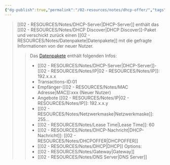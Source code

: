 ```yaml
---
{"dg-publish":true,"permalink":"/02-resources/notes/dhcp-offer/","tags":["netzwerk/protocol"],"noteIcon":"","updated":"2024-10-30T22:16:40.932+01:00"}
---
```


<style> .container {font-family: sans-serif; text-align: center;} .button-wrapper button {z-index: 1;height: 40px; width: 100px; margin: 10px;padding: 5px;} .excalidraw .App-menu_top .buttonList { display: flex;} .excalidraw-wrapper { height: 800px; margin: 50px; position: relative;} :root[dir="ltr"] .excalidraw .layer-ui__wrapper .zen-mode-transition.App-menu_bottom--transition-left {transform: none;} </style><script src="https://cdn.jsdelivr.net/npm/react@17/umd/react.production.min.js"></script><script src="https://cdn.jsdelivr.net/npm/react-dom@17/umd/react-dom.production.min.js"></script><script type="text/javascript" src="https://cdn.jsdelivr.net/npm/@excalidraw/excalidraw@0/dist/excalidraw.production.min.js"></script><div id="DHCP-Server_2024-08-01_1448.47.excalidraw.md1"></div><script>(function(){const InitialData={"type":"excalidraw","version":2,"source":"https://github.com/zsviczian/obsidian-excalidraw-plugin/releases/tag/2.2.13","elements":[{"type":"image","version":289,"versionNonce":812146726,"index":"a0","isDeleted":false,"id":"SaQDq8UhYH9OJU5DFZyag","fillStyle":"solid","strokeWidth":2,"strokeStyle":"solid","roughness":1,"opacity":100,"angle":0,"x":-604.3703994750977,"y":-228.0961385250477,"strokeColor":"transparent","backgroundColor":"transparent","width":168,"height":168,"seed":1273659834,"groupIds":[],"frameId":null,"roundness":null,"boundElements":[{"id":"k_2bFUdmufWBafmlmXU6f","type":"arrow"}],"updated":1722516530782,"link":null,"locked":false,"status":"pending","fileId":"f6c1d7e1aa53e7d469b3b7665c3abe5d3bba85f7","scale":[1,1]},{"type":"image","version":215,"versionNonce":1633622394,"index":"a1","isDeleted":false,"id":"r-OOF6Jn2jqu8pYKXdU4m","fillStyle":"solid","strokeWidth":2,"strokeStyle":"solid","roughness":1,"opacity":100,"angle":0,"x":408.62960052490234,"y":-125.0961385250477,"strokeColor":"transparent","backgroundColor":"transparent","width":151,"height":151,"seed":895892090,"groupIds":[],"frameId":null,"roundness":null,"boundElements":[{"id":"3YJ_KTdFyR3EbAwpH6ZMp","type":"arrow"}],"updated":1722516560371,"link":null,"locked":false,"status":"pending","fileId":"6106568153b329ecf3a19bfa6e61ca6e0985de99","scale":[1,1]},{"type":"text","version":148,"versionNonce":467145658,"index":"a2","isDeleted":false,"id":"2nlXEt01","fillStyle":"solid","strokeWidth":2,"strokeStyle":"solid","roughness":1,"opacity":100,"angle":0,"x":388.62960052490234,"y":-171.0961385250477,"strokeColor":"#1e1e1e","backgroundColor":"transparent","width":197.7407989501953,"height":25,"seed":275569466,"groupIds":[],"frameId":null,"roundness":null,"boundElements":[],"updated":1722516560371,"link":"[[02 - RESOURCES/Notes/DHCP-Server\|DHCP-Server]]","locked":false,"fontSize":20,"fontFamily":1,"text":"📍[[02 - RESOURCES/Notes/DHCP-Server\|DHCP-Server]]","rawText":"[[02 - RESOURCES/Notes/DHCP-Server\|DHCP-Server]]","textAlign":"left","verticalAlign":"top","containerId":null,"originalText":"📍[[02 - RESOURCES/Notes/DHCP-Server\|DHCP-Server]]","autoResize":true,"lineHeight":1.25},{"type":"text","version":103,"versionNonce":737073658,"index":"a3","isDeleted":false,"id":"Jn8KlWDr","fillStyle":"solid","strokeWidth":2,"strokeStyle":"solid","roughness":1,"opacity":100,"angle":0,"x":-571.3703994750977,"y":-267.0961385250477,"strokeColor":"#1e1e1e","backgroundColor":"transparent","width":132.63987731933594,"height":25,"seed":996238330,"groupIds":[],"frameId":null,"roundness":null,"boundElements":[],"updated":1722517214731,"link":null,"locked":false,"fontSize":20,"fontFamily":1,"text":"Neuer Nutzer","rawText":"Neuer Nutzer","textAlign":"left","verticalAlign":"top","containerId":null,"originalText":"Neuer Nutzer","autoResize":true,"lineHeight":1.25},{"type":"image","version":208,"versionNonce":635931558,"index":"a4","isDeleted":false,"id":"KBCnmq_d6qbQ_ifta8Wtt","fillStyle":"solid","strokeWidth":2,"strokeStyle":"solid","roughness":1,"opacity":100,"angle":0,"x":-171.37039947509766,"y":-63.09613852504771,"strokeColor":"transparent","backgroundColor":"transparent","width":139,"height":139,"seed":1346819258,"groupIds":[],"frameId":null,"roundness":null,"boundElements":[{"id":"XJBg7pFC8Zs8BG0B6L_Co","type":"arrow"},{"id":"1bpjtfSlsct365wHb8RlL","type":"arrow"},{"id":"19id34z3PzAMthRx6jtxU","type":"arrow"},{"id":"3YJ_KTdFyR3EbAwpH6ZMp","type":"arrow"},{"id":"nT2Jm5e1EygkNABtQiul_","type":"arrow"},{"id":"k_2bFUdmufWBafmlmXU6f","type":"arrow"}],"updated":1722516530782,"link":null,"locked":false,"status":"pending","fileId":"807d01b91f4ba7b1db9126dac7c50777179382e1","scale":[1,1]},{"type":"image","version":187,"versionNonce":359547494,"index":"a5","isDeleted":false,"id":"skPehOp5nIgNDjezAJmPI","fillStyle":"solid","strokeWidth":2,"strokeStyle":"solid","roughness":1,"opacity":100,"angle":0,"x":-94.61575925817226,"y":-215.7274633145508,"strokeColor":"transparent","backgroundColor":"transparent","width":82.99999999999999,"height":82.99999999999999,"seed":817900922,"groupIds":[],"frameId":null,"roundness":null,"boundElements":[{"id":"nT2Jm5e1EygkNABtQiul_","type":"arrow"}],"updated":1722516530782,"link":null,"locked":false,"status":"pending","fileId":"f57648409fb309923cf54a7326bab65de3133a85","scale":[1,1]},{"type":"image","version":134,"versionNonce":174153958,"index":"a6","isDeleted":false,"id":"SGqyxfqZdFaQcZiJ4-lq2","fillStyle":"solid","strokeWidth":2,"strokeStyle":"solid","roughness":1,"opacity":100,"angle":0,"x":-497.87039947509766,"y":171.4038614749523,"strokeColor":"transparent","backgroundColor":"transparent","width":82.99999999999999,"height":82.99999999999999,"seed":303066682,"groupIds":[],"frameId":null,"roundness":null,"boundElements":[{"id":"XJBg7pFC8Zs8BG0B6L_Co","type":"arrow"}],"updated":1722516530782,"link":null,"locked":false,"status":"pending","fileId":"f57648409fb309923cf54a7326bab65de3133a85","scale":[1,1]},{"type":"image","version":123,"versionNonce":1325326182,"index":"a7","isDeleted":false,"id":"jiInBbVkllNmuK63iilWl","fillStyle":"solid","strokeWidth":2,"strokeStyle":"solid","roughness":1,"opacity":100,"angle":0,"x":-101.87039947509766,"y":232.4038614749523,"strokeColor":"transparent","backgroundColor":"transparent","width":82.99999999999999,"height":82.99999999999999,"seed":152737530,"groupIds":[],"frameId":null,"roundness":null,"boundElements":[{"id":"1bpjtfSlsct365wHb8RlL","type":"arrow"}],"updated":1722516530782,"link":null,"locked":false,"status":"pending","fileId":"f57648409fb309923cf54a7326bab65de3133a85","scale":[1,1]},{"type":"image","version":149,"versionNonce":70172134,"index":"a8","isDeleted":false,"id":"QRSAgeS8sI2n8glWjqlgC","fillStyle":"solid","strokeWidth":2,"strokeStyle":"solid","roughness":1,"opacity":100,"angle":0,"x":172.12960052490234,"y":210.4038614749523,"strokeColor":"transparent","backgroundColor":"transparent","width":82.99999999999999,"height":82.99999999999999,"seed":375498682,"groupIds":[],"frameId":null,"roundness":null,"boundElements":[{"id":"19id34z3PzAMthRx6jtxU","type":"arrow"}],"updated":1722516530782,"link":null,"locked":false,"status":"pending","fileId":"f57648409fb309923cf54a7326bab65de3133a85","scale":[1,1]},{"type":"text","version":130,"versionNonce":819526758,"index":"a9","isDeleted":false,"id":"Nm3LQGXt","fillStyle":"solid","strokeWidth":2,"strokeStyle":"solid","roughness":1,"opacity":100,"angle":0,"x":-94.61575925817226,"y":-272.7274633145508,"strokeColor":"#1e1e1e","backgroundColor":"transparent","width":95.69992065429688,"height":25,"seed":839426170,"groupIds":[],"frameId":null,"roundness":null,"boundElements":[],"updated":1722516530782,"link":null,"locked":false,"fontSize":20,"fontFamily":1,"text":"Nutzer 01","rawText":"Nutzer 01","textAlign":"left","verticalAlign":"top","containerId":null,"originalText":"Nutzer 01","autoResize":true,"lineHeight":1.25},{"type":"text","version":108,"versionNonce":2055765926,"index":"aA","isDeleted":false,"id":"zBKMAEE5","fillStyle":"solid","strokeWidth":2,"strokeStyle":"solid","roughness":1,"opacity":100,"angle":0,"x":-501.2203598022461,"y":124.4038614749523,"strokeColor":"#1e1e1e","backgroundColor":"transparent","width":105.27992248535156,"height":25,"seed":1473413434,"groupIds":[],"frameId":null,"roundness":null,"boundElements":[],"updated":1722516530782,"link":null,"locked":false,"fontSize":20,"fontFamily":1,"text":"Nutzer 02","rawText":"Nutzer 02","textAlign":"left","verticalAlign":"top","containerId":null,"originalText":"Nutzer 02","autoResize":true,"lineHeight":1.25},{"type":"text","version":96,"versionNonce":1105566438,"index":"aB","isDeleted":false,"id":"olDMH85H","fillStyle":"solid","strokeWidth":2,"strokeStyle":"solid","roughness":1,"opacity":100,"angle":0,"x":-110.2203598022461,"y":194.4038614749523,"strokeColor":"#1e1e1e","backgroundColor":"transparent","width":104.27992248535156,"height":25,"seed":321014266,"groupIds":[],"frameId":null,"roundness":null,"boundElements":[],"updated":1722516530782,"link":null,"locked":false,"fontSize":20,"fontFamily":1,"text":"Nutzer 03","rawText":"Nutzer 03","textAlign":"left","verticalAlign":"top","containerId":null,"originalText":"Nutzer 03","autoResize":true,"lineHeight":1.25},{"type":"text","version":103,"versionNonce":763186726,"index":"aC","isDeleted":false,"id":"mdcOu3kv","fillStyle":"solid","strokeWidth":2,"strokeStyle":"solid","roughness":1,"opacity":100,"angle":0,"x":164.7796401977539,"y":170.4038614749523,"strokeColor":"#1e1e1e","backgroundColor":"transparent","width":103.27992248535156,"height":25,"seed":184220346,"groupIds":[],"frameId":null,"roundness":null,"boundElements":[],"updated":1722516530782,"link":null,"locked":false,"fontSize":20,"fontFamily":1,"text":"Nutzer 04","rawText":"Nutzer 04","textAlign":"left","verticalAlign":"top","containerId":null,"originalText":"Nutzer 04","autoResize":true,"lineHeight":1.25},{"type":"arrow","version":137,"versionNonce":1044715002,"index":"aD","isDeleted":false,"id":"XJBg7pFC8Zs8BG0B6L_Co","fillStyle":"solid","strokeWidth":2,"strokeStyle":"solid","roughness":1,"opacity":100,"angle":0,"x":-409.37039947509766,"y":194.9038614749523,"strokeColor":"#1e1e1e","backgroundColor":"transparent","width":223,"height":146,"seed":234853242,"groupIds":[],"frameId":null,"roundness":{"type":2},"boundElements":[],"updated":1722516539342,"link":null,"locked":false,"startBinding":{"elementId":"SGqyxfqZdFaQcZiJ4-lq2","focus":0.18597969112221244,"gap":5.5},"endBinding":{"elementId":"KBCnmq_d6qbQ_ifta8Wtt","focus":0.11150104306798464,"gap":15},"lastCommittedPoint":null,"startArrowhead":null,"endArrowhead":null,"points":[[0,0],[223,-146]]},{"type":"arrow","version":140,"versionNonce":266297210,"index":"aE","isDeleted":false,"id":"1bpjtfSlsct365wHb8RlL","fillStyle":"solid","strokeWidth":2,"strokeStyle":"solid","roughness":1,"opacity":100,"angle":0,"x":-71.37039947509766,"y":235.9038614749523,"strokeColor":"#1e1e1e","backgroundColor":"transparent","width":29,"height":144,"seed":510858298,"groupIds":[],"frameId":null,"roundness":{"type":2},"boundElements":[],"updated":1722516539342,"link":null,"locked":false,"startBinding":{"elementId":"jiInBbVkllNmuK63iilWl","focus":-0.06713559440072421,"gap":1},"endBinding":{"elementId":"KBCnmq_d6qbQ_ifta8Wtt","focus":0.1882563313511041,"gap":16},"lastCommittedPoint":null,"startArrowhead":null,"endArrowhead":null,"points":[[0,0],[-29,-144]]},{"type":"arrow","version":144,"versionNonce":194332922,"index":"aF","isDeleted":false,"id":"19id34z3PzAMthRx6jtxU","fillStyle":"solid","strokeWidth":2,"strokeStyle":"solid","roughness":1,"opacity":100,"angle":0,"x":170.62960052490234,"y":219.9038614749523,"strokeColor":"#1e1e1e","backgroundColor":"transparent","width":195,"height":167,"seed":2117631226,"groupIds":[],"frameId":null,"roundness":{"type":2},"boundElements":[],"updated":1722516539342,"link":null,"locked":false,"startBinding":{"elementId":"QRSAgeS8sI2n8glWjqlgC","focus":-0.06263728948944952,"gap":1.5},"endBinding":{"elementId":"KBCnmq_d6qbQ_ifta8Wtt","focus":-0.15402043006478794,"gap":8},"lastCommittedPoint":null,"startArrowhead":null,"endArrowhead":null,"points":[[0,0],[-195,-167]]},{"type":"arrow","version":789,"versionNonce":2111956774,"index":"aG","isDeleted":false,"id":"3YJ_KTdFyR3EbAwpH6ZMp","fillStyle":"solid","strokeWidth":2,"strokeStyle":"solid","roughness":1,"opacity":100,"angle":0,"x":387.87673199945056,"y":24.387413024902372,"strokeColor":"#1e1e1e","backgroundColor":"transparent","width":401.2471314745482,"height":30.529750455256575,"seed":986893754,"groupIds":[],"frameId":null,"roundness":{"type":2},"boundElements":[],"updated":1722516915337,"link":null,"locked":false,"startBinding":{"elementId":"r-OOF6Jn2jqu8pYKXdU4m","focus":-1.0007702441066446,"gap":20.752868525451788},"endBinding":{"elementId":"KBCnmq_d6qbQ_ifta8Wtt","focus":-0.2577939905589667,"gap":19},"lastCommittedPoint":null,"startArrowhead":null,"endArrowhead":"arrow","points":[[0,0],[-401.2471314745482,-30.529750455256575]]},{"type":"arrow","version":282,"versionNonce":297008122,"index":"aH","isDeleted":false,"id":"nT2Jm5e1EygkNABtQiul_","fillStyle":"solid","strokeWidth":2,"strokeStyle":"solid","roughness":1,"opacity":100,"angle":0,"x":-68.4154063627675,"y":-122.72746331455079,"strokeColor":"#1e1e1e","backgroundColor":"transparent","width":31.22600486613257,"height":46.63132478950308,"seed":962922106,"groupIds":[],"frameId":null,"roundness":{"type":2},"boundElements":[],"updated":1722516539342,"link":null,"locked":false,"startBinding":{"elementId":"skPehOp5nIgNDjezAJmPI","focus":-0.2769032844036882,"gap":10},"endBinding":{"elementId":"KBCnmq_d6qbQ_ifta8Wtt","focus":-0.4568778711970178,"gap":13},"lastCommittedPoint":null,"startArrowhead":null,"endArrowhead":null,"points":[[0,0],[-31.22600486613257,46.63132478950308]]},{"type":"arrow","version":128,"versionNonce":874891814,"index":"aI","isDeleted":false,"id":"k_2bFUdmufWBafmlmXU6f","fillStyle":"solid","strokeWidth":2,"strokeStyle":"solid","roughness":1,"opacity":100,"angle":0,"x":-423.37039947509766,"y":-98.0961385250477,"strokeColor":"#1e1e1e","backgroundColor":"transparent","width":236,"height":78,"seed":1118971706,"groupIds":[],"frameId":null,"roundness":{"type":2},"boundElements":[],"updated":1722516887580,"link":null,"locked":false,"startBinding":null,"endBinding":{"elementId":"KBCnmq_d6qbQ_ifta8Wtt","focus":-0.01901663382669661,"gap":16},"lastCommittedPoint":null,"startArrowhead":null,"endArrowhead":null,"points":[[0,0],[236,78]]},{"type":"text","version":86,"versionNonce":1712313574,"index":"aJ","isDeleted":false,"id":"86ivXj1r","fillStyle":"solid","strokeWidth":2,"strokeStyle":"solid","roughness":1,"opacity":100,"angle":0,"x":-125.37039947509766,"y":-56.09613852504771,"strokeColor":"#1e1e1e","backgroundColor":"transparent","width":135.04086303710938,"height":25,"seed":253571066,"groupIds":[],"frameId":null,"roundness":null,"boundElements":[],"updated":1722516530782,"link":"[[02 - RESOURCES/Notes/Switch\|Switch]]","locked":false,"fontSize":20,"fontFamily":1,"text":"📍[[02 - RESOURCES/Notes/Switch\|Switch]]","rawText":"[[02 - RESOURCES/Notes/Switch\|Switch]]","textAlign":"left","verticalAlign":"top","containerId":null,"originalText":"📍[[02 - RESOURCES/Notes/Switch\|Switch]]","autoResize":true,"lineHeight":1.25},{"type":"text","version":189,"versionNonce":2017753594,"index":"aK","isDeleted":false,"id":"GwgEoIGF","fillStyle":"solid","strokeWidth":2,"strokeStyle":"solid","roughness":1,"opacity":100,"angle":0,"x":-135.03746052887072,"y":-394.88823647495224,"strokeColor":"#1e1e1e","backgroundColor":"transparent","width":159.6649932861328,"height":72.57691325816776,"seed":1386815674,"groupIds":[],"frameId":null,"roundness":null,"boundElements":[],"updated":1722516552750,"link":null,"locked":false,"fontSize":58.06153060653421,"fontFamily":8,"text":"Offer","rawText":"Offer","textAlign":"left","verticalAlign":"top","containerId":null,"originalText":"Offer","autoResize":true,"lineHeight":1.25},{"type":"rectangle","version":662,"versionNonce":1533996646,"index":"aN","isDeleted":false,"id":"fawc02gXML30BednClos8","fillStyle":"solid","strokeWidth":2,"strokeStyle":"solid","roughness":1,"opacity":100,"angle":0,"x":107,"y":-262.2421875,"strokeColor":"#1e1e1e","backgroundColor":"transparent","width":277,"height":260,"seed":1862203878,"groupIds":[],"frameId":null,"roundness":{"type":3},"boundElements":[{"type":"text","id":"mcK5RDCH"},{"id":"3YJ_KTdFyR3EbAwpH6ZMp","type":"arrow"}],"updated":1722516967131,"link":null,"locked":false},{"type":"text","version":640,"versionNonce":26227110,"index":"aO","isDeleted":false,"id":"mcK5RDCH","fillStyle":"solid","strokeWidth":2,"strokeStyle":"solid","roughness":1,"opacity":100,"angle":0,"x":118.80961608886719,"y":-257.2421875,"strokeColor":"#1e1e1e","backgroundColor":"transparent","width":253.38076782226562,"height":250,"seed":2056699066,"groupIds":[],"frameId":null,"roundness":null,"boundElements":[],"updated":1722516967131,"link":"[[02 - RESOURCES/Notes/DHCP\|DHCP]]","locked":false,"fontSize":20,"fontFamily":5,"text":"📍[[02 - RESOURCES/Notes/DHCP\|DHCP]]-IP:192.x.x.x\nTransactions-ID:02\nC-[[MAC\|MAC]]:xxx\nOffered [[02 - RESOURCES/Notes/IP\|IP]]:192.x.x.x\n[[Subnetzmaske\|Subnetzmaske]]:255...\nLease Time:60\n[[02 - RESOURCES/Notes/DHCP\|DHCP]] Options:\n- [[02 - RESOURCES/Notes/Gateway\|Gateway]]\n- [[DNS-Server\|DNS-Server]]\n","rawText":"[[02 - RESOURCES/Notes/DHCP\|DHCP]]-IP:192.x.x.x\nTransactions-ID:02\nC-[[02 - RESOURCES/Notes/MAC Adresse\|MAC]]:xxx\nOffered [[02 - RESOURCES/Notes/IP\|IP]]:192.x.x.x\n[[02 - RESOURCES/Notes/Netzwerkmaske\|Subnetzmaske]]:255...\nLease Time:60\n[[02 - RESOURCES/Notes/DHCP\|DHCP]] Options:\n- [[02 - RESOURCES/Notes/Gateway\|Gateway]]\n- [[DNS-Server\|DNS-Server]]\n","textAlign":"center","verticalAlign":"middle","containerId":"fawc02gXML30BednClos8","originalText":"📍[[02 - RESOURCES/Notes/DHCP\|DHCP]]-IP:192.x.x.x\nTransactions-ID:02\nC-[[MAC\|MAC]]:xxx\nOffered [[02 - RESOURCES/Notes/IP\|IP]]:192.x.x.x\n[[Subnetzmaske\|Subnetzmaske]]:255...\nLease Time:60\n[[02 - RESOURCES/Notes/DHCP\|DHCP]] Options:\n- [[02 - RESOURCES/Notes/Gateway\|Gateway]]\n- [[DNS-Server\|DNS-Server]]\n","autoResize":true,"lineHeight":1.25}],"appState":{"theme":"dark","viewBackgroundColor":"#ffffff","currentItemStrokeColor":"#1e1e1e","currentItemBackgroundColor":"transparent","currentItemFillStyle":"solid","currentItemStrokeWidth":2,"currentItemStrokeStyle":"solid","currentItemRoughness":1,"currentItemOpacity":100,"currentItemFontFamily":5,"currentItemFontSize":20,"currentItemTextAlign":"left","currentItemStartArrowhead":null,"currentItemEndArrowhead":"arrow","scrollX":695,"scrollY":421.1484375,"zoom":{"value":1.25},"currentItemRoundness":"round","gridSize":null,"gridColor":{"Bold":"#C9C9C9FF","Regular":"#EDEDEDFF"},"currentStrokeOptions":null,"previousGridSize":null,"frameRendering":{"enabled":true,"clip":true,"name":true,"outline":true},"objectsSnapModeEnabled":false},"files":{}};InitialData.scrollToContent=true;App=()=>{const e=React.useRef(null),t=React.useRef(null),[n,i]=React.useState({width:void 0,height:void 0});return React.useEffect(()=>{i({width:t.current.getBoundingClientRect().width,height:t.current.getBoundingClientRect().height});const e=()=>{i({width:t.current.getBoundingClientRect().width,height:t.current.getBoundingClientRect().height})};return window.addEventListener("resize",e),()=>window.removeEventListener("resize",e)},[t]),React.createElement(React.Fragment,null,React.createElement("div",{className:"excalidraw-wrapper",ref:t},React.createElement(ExcalidrawLib.Excalidraw,{ref:e,width:n.width,height:n.height,initialData:InitialData,viewModeEnabled:!0,zenModeEnabled:!0,gridModeEnabled:!1})))},excalidrawWrapper=document.getElementById("DHCP-Server_2024-08-01_1448.47.excalidraw.md1");ReactDOM.render(React.createElement(App),excalidrawWrapper);})();</script>
>[[02 - RESOURCES/Notes/DHCP-Server\|DHCP-Server]] enthält das [[02 - RESOURCES/Notes/DHCP Discover\|DHCP Discover]]-Paket und verschickt zurück einen [[02 - RESOURCES/Notes/Datenpakete\|Datenpakete]] mit die gefragte Informationen von der neuer Nutzer.
>
>>Das [Datenpakete](app://obsidian.md/Datenpakete) enthält folgenden Infos:
>>- [[02 - RESOURCES/Notes/DHCP-Server\|DHCP-Server]]-[[02 - RESOURCES/Notes/IP\|02 - RESOURCES/Notes/IP]]: 192.x.x.x
>>- Transactions-ID:01
>>- Empfänger-[[02 - RESOURCES/Notes/MAC Adresse\|MAC]]:xxx (Neuer Nutzer)
>>- Angebote [[02 - RESOURCES/Notes/IP\|02 - RESOURCES/Notes/IP]]: 192.x.x.y
>>- [[02 - RESOURCES/Notes/Netzwerkmaske\|Netzwerkmaske]]: 255...
>>- [[02 - RESOURCES/Notes/Lease Time\|Lease Time]]: 60
>>- [[02 - RESOURCES/Notes/DHCP-Nachricht\|DHCP-Nachricht]]: [[02 - RESOURCES/Notes/DHCPOFFER\|DHCPOFFER]] 
>>- [[02 - RESOURCES/Notes/DHCP\|DHCP]] Options:
>>	- [[02 - RESOURCES/Notes/Gateway\|Gateway]]
>>	- [[02 - RESOURCES/Notes/DNS Server\|DNS Server]]
